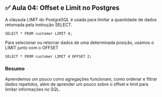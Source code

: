 ## ✅ Aula 04: Offset e Limit no Postgres
A cláusula LIMIT do PostgreSQL é usada para limitar a quantidade de dados retornada pela instrução SELECT.
```
SELECT * FROM customer LIMIT 4;
```

Para selecionar ou retornar dados de uma determinada posição, usamos o LIMIT junto com o OFFSET
```
SELECT * FROM customer LIMIT 4 OFFSET 2;
```

### Resumo
Aprendemos um pouco como agregações funcionam, como ordenar e filtrar dados repetidos, além de aprender um pouco sobre o offset e limit para limitar informações no SQL.